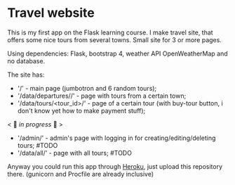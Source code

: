 # Travel website
This is my first app on the Flask learning course.
I make travel site, that offers some nice tours from several towns. Small site for 3 or more pages.

Using dependencies: Flask, bootstrap 4, weather API OpenWeatherMap and no database.

The site has:

* '/' - main page (jumbotron and 6 random tours);
* '/data/departures/<departure>/' - page with tours from a certain town;
* '/data/tours/<tour_id>/' - page of a certain tour (with buy-tour button, i don't know yet how to make payment stuff);

< 🔻 *in progress* 🔻 >
* '/admin/' - admin's page with logging in for creating/editing/deleting tours; #TODO
* '/data/all/' - page with all tours; #TODO

Anyway you could run this app through [Heroku](<https://www.heroku.com>), just upload this repository there. (gunicorn and Procfile are already inclusive)
